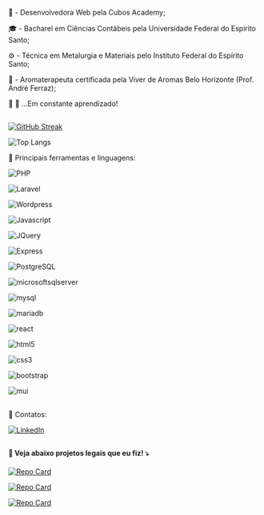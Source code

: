 👾  - Desenvolvedora Web pela Cubos Academy;

🎓  - Bacharel em Ciências Contábeis pela Universidade Federal do Espírito Santo;

⚙   - Técnica em Metalurgia e Materiais pelo Instituto Federal do Espírito Santo;

🌸  - Aromaterapeuta certificada pela Viver de Aromas Belo Horizonte (Prof. André Ferraz);

🐛 🦋 ...Em constante aprendizado!
##

[![GitHub Streak](https://streak-stats.demolab.com/?user=daniseveriano&theme=bear&background=000&border=30A3DC&dates=FFF)](https://git.io/streak-stats)

![Top Langs](https://github-readme-stats-git-masterrstaa-rickstaa.vercel.app/api/top-langs/?username=daniseveriano&bg_color=000&border_color=30A3DC&title_color=E94D5F&text_color=FFF)

🔧 Principais ferramentas e linguagens:

![PHP](https://img.shields.io/badge/Php-000?style=for-the-badge&logo=php) 

![Laravel](https://img.shields.io/badge/Laravel-000?style=for-the-badge&logo=laravel)

![Wordpress](https://img.shields.io/badge/Wordpress-000?style=for-the-badge&logo=wordpress)

![Javascript](https://img.shields.io/badge/Javascript-000?style=for-the-badge&logo=javascript)

![JQuery](https://img.shields.io/badge/JQuery-000?style=for-the-badge&logo=jquery)

![Express](https://img.shields.io/badge/Express-000?style=for-the-badge&logo=express)

![PostgreSQL](https://img.shields.io/badge/PostgreSQL-000?style=for-the-badge&logo=postgresql)

![microsoftsqlserver](https://img.shields.io/badge/sqlserver-000?style=for-the-badge&logo=microsoftsqlserver)

![mysql](https://img.shields.io/badge/mysql-000?style=for-the-badge&logo=mysql)

![mariadb](https://img.shields.io/badge/mariadb-000?style=for-the-badge&logo=mariadb)

![react](https://img.shields.io/badge/react-000?style=for-the-badge&logo=react)

![html5](https://img.shields.io/badge/html5-000?style=for-the-badge&logo=html5)

![css3](https://img.shields.io/badge/css3-000?style=for-the-badge&logo=css3)

![bootstrap](https://img.shields.io/badge/bootstrap-000?style=for-the-badge&logo=bootstrap)

![mui](https://img.shields.io/badge/material_ui-000?style=for-the-badge&logo=mui)

##

🔧 Contatos:

[![LinkedIn](https://img.shields.io/badge/LinkedIn-000?style=for-the-badge&logo=linkedin&logoColor=0E76A8)](https://www.linkedin.com/in/danieleseveriano/)

##

#### 📌 Veja abaixo projetos legais que eu fiz! ⤵️
[![Repo Card](https://github-readme-stats.vercel.app/api/pin/?username=daniseveriano&repo=e-commerce-react-redux&bg_color=000&border_color=30A3DC&show_icons=true&icon_color=30A3DC&title_color=E94D5F&text_color=FFF)](https://github.com/daniseveriano/e-commerce-react-redux)

[![Repo Card](https://github-readme-stats.vercel.app/api/pin/?username=daniseveriano&repo=clone-da-interface-instagram&bg_color=000&border_color=30A3DC&show_icons=true&icon_color=30A3DC&title_color=E94D5F&text_color=FFF)](https://github.com/daniseveriano/clone-da-interface-instagram)

[![Repo Card](https://github-readme-stats.vercel.app/api/pin/?username=daniseveriano&repo=cubos-flix-dom-vanillajs-api-fetch&bg_color=000&border_color=30A3DC&show_icons=true&icon_color=30A3DC&title_color=E94D5F&text_color=FFF)](https://github.com/daniseveriano/cubos-flix-dom-vanillajs-api-fetch)